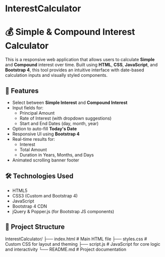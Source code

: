 # InterestCalculator

# 💰 Simple & Compound Interest Calculator

This is a responsive web application that allows users to calculate **Simple** and **Compound** interest over time. Built using **HTML**, **CSS**, **JavaScript**, and **Bootstrap 4**, this tool provides an intuitive interface with date-based calculation inputs and visually styled components.

## 🚀 Features

- Select between **Simple Interest** and **Compound Interest**
- Input fields for:
  - Principal Amount
  - Rate of Interest (with dropdown suggestions)
  - Start and End Dates (day, month, year)
- Option to auto-fill **Today's Date**
- Responsive UI using **Bootstrap 4**
- Real-time results for:
  - Interest
  - Total Amount
  - Duration in Years, Months, and Days
- Animated scrolling banner footer

## 🛠 Technologies Used

- HTML5
- CSS3 (Custom and Bootstrap 4)
- JavaScript
- Bootstrap 4 CDN
- jQuery & Popper.js (for Bootstrap JS components)

## 📁 Project Structure

InterestCalculator/
├── index.html # Main HTML file
├── styles.css # Custom CSS for layout and theming
├── script.js # JavaScript for core logic and interactivity
└── README.md # Project documentation
